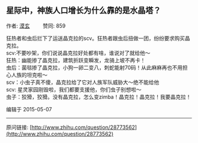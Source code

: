 ## 星际中，神族人口增长为什么靠的是水晶塔？

作者: [漠玄](http://www.zhihu.com/people/mo-xuan-32-95)&nbsp;&nbsp;&nbsp;&nbsp;&nbsp;&nbsp;&nbsp;&nbsp; 赞同: 859


狂热者和虫后拦下了运送晶克拉的scv。狂热者跟虫后扭做一团，纷纷要求购买晶克拉。<br>scv:不要吵架，你们说说晶克拉好处都有啥，谁说对了就给他～<br>狂热：幽能掺了晶克拉，建筑折跃变瞬发，龙骑上坡不再卡！<br>虫后：菌毯掺了晶克拉，小狗一卵二变八，刺蛇能射70码！从此麻麻再也不用担心人族的坦克啦～<br>scv：小虫子真不傻，晶克拉给了它对人族军队威胁大～绝不能给他<br>scv:  星灵家园刚毁啦，我们都要支援他，你们虫子别想啦～<br>虫子：狡猾，狡猾。没有晶克拉，怎么变zimba！晶克拉！晶克拉！我要晶克拉！



编辑于 2015-05-07



---
原问链接: [http://www.zhihu.com/question/28773562](http://www.zhihu.com/question/28773562)